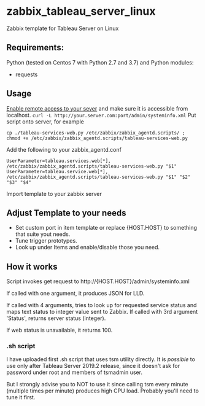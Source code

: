 # zabbix_tableau_server_linux
Zabbix template for Tableau Server on Linux


## Requirements:
Python (tested on Centos 7 with Python 2.7 and 3.7) and Python modules:
- requests

## Usage
[Enable remote access to your sever](https://onlinehelp.tableau.com/current/server-linux/en-us/service_remote.htm) and make sure it is accessible from localhost. `curl -L http://your.server.com:port/admin/systeminfo.xml`
Put script onto server, for example
```
cp ./tableau-services-web.py /etc/zabbix/zabbix_agentd.scripts/ ; chmod +x /etc/zabbix/zabbix_agentd.scripts/tableau-services-web.py
```
Add the following to your zabbix_agentd.conf
```
UserParameter=tableau.services.web[*], /etc/zabbix/zabbix_agentd.scripts/tableau-services-web.py "$1"
UserParameter=tableau.service.web[*], /etc/zabbix/zabbix_agentd.scripts/tableau-services-web.py "$1" "$2" "$3" "$4"
```
Import template to your zabbix server

## Adjust Template to your needs
- Set custom port in item template or replace {HOST.HOST} to something that suite yout needs. 
- Tune trigger prototypes.
- Look up under Items and enable/disable those you need.

## How it works 
Script invokes get request to http://{HOST.HOST}/admin/systeminfo.xml

If called with one argument, it produces JSON for LLD.

If called with 4 arguments, tries to look up for requested service status and maps text status to integer value sent to Zabbix.
If called with 3rd argument 'Status', returns server status (integer).

If web status is unavailable, it returns 100.

### .sh script
I have uploaded first .sh script that uses tsm utility directly. It is *possible* to use only after Tableau Server 2019.2 release, since it doesn't ask for password under root and members of tsmadmin user.

But I strongly advise you to NOT to use it since calling tsm every minute (multiple times per minute) produces high CPU load. Probably you'll need to tune it first. 
